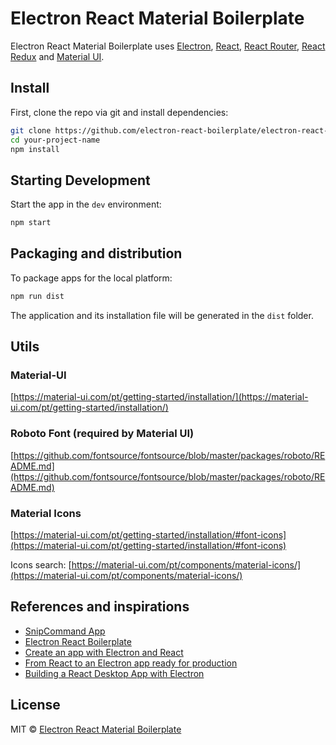 # Electron React Material Boilerplate

Electron React Material Boilerplate uses [Electron](https://www.electronjs.org/), [React](https://reactjs.org/), [React Router](https://github.com/ReactTraining/react-router/tree/master/packages/react-router-dom), [React Redux](https://react-redux.js.org/) and [Material UI](https://material-ui.com/pt/getting-started/installation/).

## Install

First, clone the repo via git and install dependencies:

```bash
git clone https://github.com/electron-react-boilerplate/electron-react-boilerplate.git your-project-name
cd your-project-name
npm install
```

## Starting Development

Start the app in the `dev` environment:

```bash
npm start
```

## Packaging and distribution

To package apps for the local platform:

```bash
npm run dist
```

The application and its installation file will be generated in the `dist` folder.

## Utils

### Material-UI
[https://material-ui.com/pt/getting-started/installation/](https://material-ui.com/pt/getting-started/installation/)

### Roboto Font (required by Material UI)
[https://github.com/fontsource/fontsource/blob/master/packages/roboto/README.md](https://github.com/fontsource/fontsource/blob/master/packages/roboto/README.md)

### Material Icons
[https://material-ui.com/pt/getting-started/installation/#font-icons](https://material-ui.com/pt/getting-started/installation/#font-icons)

Icons search: [https://material-ui.com/pt/components/material-icons/](https://material-ui.com/pt/components/material-icons/)

## References and inspirations

- [SnipCommand App](https://github.com/gurayyarar/SnipCommand)
- [Electron React Boilerplate](https://github.com/electron-react-boilerplate)
- [Create an app with Electron and React](https://flaviocopes.com/react-electron/)
- [From React to an Electron app ready for production](https://medium.com/@kitze/%EF%B8%8F-from-react-to-an-electron-app-ready-for-production-a0468ecb1da3)
- [Building a React Desktop App with Electron](https://blog.bitsrc.io/building-an-electron-app-with-electron-react-boilerplate-c7ef8d010a91)

## License
MIT © [Electron React Material Boilerplate](https://github.com/electron-react-boilerplate)
